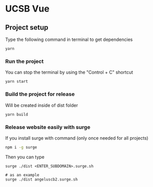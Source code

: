 # UCSB Vue

## Project setup

Type the following command in terminal to get dependencies

```
yarn
```

### Run the project

You can stop the terminal by using the "Control + C" shortcut 

```
yarn start
```

### Build the project for release

Will be created inside of dist folder

```
yarn build
```

### Release website easily with surge

If you install surge with command (only once needed for all projects) 

```bash
npm i -g surge
```

Then you can type

```
surge ./dist <ENTER_SUBDOMAIN>.surge.sh

# as an example
surge ./dist angeluscb2.surge.sh
```
